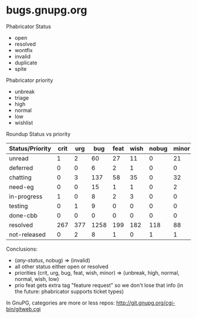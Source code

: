 bugs.gnupg.org
==============

Phabricator Status
* open
* resolved
* wontfix
* invalid
* duplicate
* spite

Phabricator priority
* unbreak
* triage
* high
* normal
* low
* wishlist

Roundup Status vs priority

Status/Priority | crit | urg | bug | feat | wish | nobug | minor | total
----------------|------|-----|-----|------|------|-------|-------|------
unread          |     1|    2|   60|    27|    11|      0|     21|   122
deferred        |     0|    0|    6|     2|     1|      0|      0|     9
chatting        |     0|    3|  137|    58|    35|      0|     32|   265
need-eg         |     0|    0|   15|     1|     1|      0|      2|    19
in-progress     |     1|    0|    8|     2|     3|      0|      0|    14
testing         |     0|    1|    9|     0|     0|      0|      0|    10
done-cbb        |     0|    0|    0|     0|     0|      0|      0|     0
resolved        |   267|  377| 1258|   199|   182|    118|     88|  2489
not-released    |     0|    2|    8|     1|     0|      1|      1|    12

Conclusions:
* (*any-status*, nobug) => (invalid)
* all other status either open or resolved
* priorities (crit, urg, bug, feat, wish, minor) => (unbreak, high, normal, normal, wish, low)
* prio feat gets extra tag "feature request" so we don't lose that info (in the future: phabricator supports ticket types)

In GnuPG, categories are more or less repos: http://git.gnupg.org/cgi-bin/gitweb.cgi

